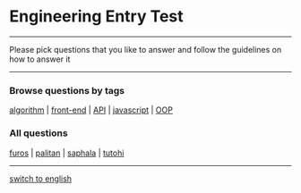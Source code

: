 # Engineering Entry Test

---

Please pick questions that you like to answer and follow the guidelines on how to answer it

---

### Browse questions by tags

[algorithm](q/id/tags/algorithm.md) 
| [front-end](q/id/tags/front-end.md) 
| [API](q/id/tags/API.md) 
| [javascript](q/id/tags/javascript.md) 
| [OOP](q/id/tags/OOP.md) 

### All questions

[furos](q/id/furos.md) 
| [palitan](q/id/palitan.md) 
| [saphala](q/id/saphala.md) 
| [tutohi](q/id/tutohi.md) 

---

[switch to english](README.md)


